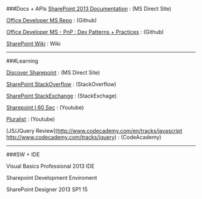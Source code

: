 ###Docs + APIs
[SharePoint 2013 Documentation](https://msdn.microsoft.com/en-us/library/office/jj162979.aspx) : (MS Direct Site)

[Office Developer MS Repo](https://github.com/OfficeDev?utf8=%E2%9C%93&query=sharepoint) : (Github)

[Office Developer MS - PnP : Dev Patterns + Practices](https://github.com/OfficeDev/PnP) : (Github)

[SharePoint Wiki](https://en.wikipedia.org/wiki/SharePoint) : Wiki

---

###Learning 

[Discover Sharepoint](https://support.office.com/en-us/article/Discover-SharePoint-cb8ef501-84db-4427-ac77-ec2009fb8e23?ui=en-US&rs=en-US&ad=US) : (MS Direct Site)

[SharePoint StackOverflow](http://stackoverflow.com/questions/tagged/sharepoint) : (StackOverflow)

[SharePoint StackExchange](http://sharepoint.stackexchange.com/) : (StackExchage) 
  
[Sharepoint I 60 Sec](https://www.youtube.com/user/SharePointIn60Sec/videos) : (Youtube)

[Pluralist](https://www.youtube.com/watch?v=Bu-dTHWunUk&list=PLif6_xhXJh4SUsETU2V4AWGC7ygM7SUjq) : (Youtube)

[JS/JQuery Review](http://www.codecademy.com/en/tracks/javascript http://www.codecademy.com/tracks/jquery) : (CodeAcademy)

--- 

###SW + IDE

Visual Basics Professional 2013 IDE

Sharepoint Development Enviroment 

SharePoint Designer 2013 SP1 15
